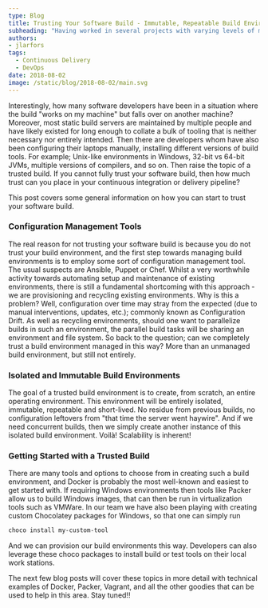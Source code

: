 ```yaml
---
type: Blog
title: Trusting Your Software Build - Immutable, Repeatable Build Environments
subheading: "Having worked in several projects with varying levels of maturity in Continuous Integration / Continuous Delivery, I have experienced that in practically all cases, a green build is a trusted build."
authors:
- jlarfors
tags:
  - Continuous Delivery
  - DevOps
date: 2018-08-02
image: /static/blog/2018-08-02/main.svg
---
```


Interestingly, how many software developers have been in a situation where the build "works on my machine" but falls over on another machine? Moreover, most static build servers are maintained by multiple people and have likely existed for long enough to collate a bulk of tooling that is neither necessary nor entirely intended. Then there are developers whom have also been configuring their laptops manually, installing different versions of build tools. For example; Unix-like environments in Windows, 32-bit vs 64-bit JVMs, multiple versions of compilers, and so on. Then raise the topic of a trusted build. If you cannot fully trust your software build, then how much trust can you place in your continuous integration or delivery pipeline?

This post covers some general information on how you can start to trust your software build.

### Configuration Management Tools

The real reason for not trusting your software build is because you do not trust your build environment, and the first step towards managing build environments is to employ some sort of configuration management tool. The usual suspects are Ansible, Puppet or Chef. Whilst a very worthwhile activity towards automating setup and maintenance of existing environments, there is still a fundamental shortcoming with this approach - we are provisioning and recycling existing environments. Why is this a problem? Well, configuration over time may stray from the expected (due to manual interventions, updates, etc.); commonly known as Configuration Drift. As well as recycling environments, should one want to parallelize builds in such an environment, the parallel build tasks will be sharing an environment and file system. So back to the question; can we completely trust a build environment managed in this way? More than an unmanaged build environment, but still not entirely.

### Isolated and Immutable Build Environments

The goal of a trusted build environment is to create, from scratch, an entire operating environment. This environment will be entirely isolated, immutable, repeatable and short-lived. No residue from previous builds, no configuration leftovers from "that time the server went haywire". And if we need concurrent builds, then we simply create another instance of this isolated build environment. Voilà! Scalability is inherent!

### Getting Started with a Trusted Build

There are many tools and options to choose from in creating such a build environment, and Docker is probably the most well-known and easiest to get started with. If requiring Windows environments then tools like Packer allow us to build Windows images, that can then be run in virtualization tools such as VMWare. In our team we have also been playing with creating custom Chocolatey packages for Windows, so that one can simply run

```bash
choco install my-custom-tool
```

And we can provision our build environments this way. Developers can also leverage these choco packages to install build or test tools on their local work stations.

The next few blog posts will cover these topics in more detail with technical examples of Docker, Packer, Vagrant, and all the other goodies that can be used to help in this area. Stay tuned!!
